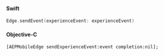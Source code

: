 #### Swift

```swift
Edge.sendEvent(experienceEvent: experienceEvent)
```

#### Objective-C

```objc
[AEPMobileEdge sendExperienceEvent:event completion:nil];
```